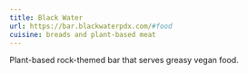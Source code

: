 ```yaml
---
title: Black Water
url: https://bar.blackwaterpdx.com/#food
cuisine: breads and plant-based meat
---
```

Plant-based rock-themed bar that serves greasy vegan food.
